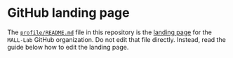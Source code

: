 # GitHub landing page

The [`profile/README.md`](profile/README.md) file in this repository is the
[landing page](https://github.com/MALL-Lab) for the `MALL-Lab` GitHub
organization. Do not edit that file directly. Instead, read the guide below how
to edit the landing page.